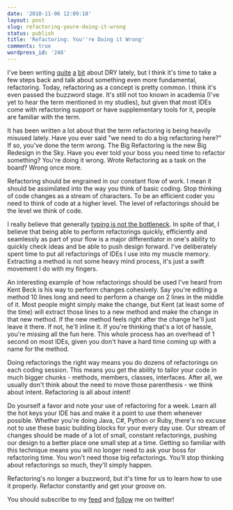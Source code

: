 ```yaml
---
date: '2010-11-06 12:09:18'
layout: post
slug: refactoring-youre-doing-it-wrong
status: publish
title: 'Refactoring: You''re Doing it Wrong'
comments: true
wordpress_id: '248'
---
```


I've been writing [quite](/2010/11/02/short-intro-to-dry/) [a](/2010/11/03/taking-dry-further/) [bit](/2010/11/04/dry-dont-get-trigger-happy/) about DRY lately, but I think it's time to take a few steps back and talk about something even more fundamental, refactoring. Today, refactoring as a concept is pretty common. I think it's even passed the buzzword stage. It's still not too known in academia (I've yet to hear the term mentioned in my studies), but given that most IDEs come with refactoring support or have supplementary tools for it, people are familiar with the term.

It has been written a lot about that the term refactoring is being heavily misused lately. Have you ever said "we need to do a big refactoring here?" If so, you've done the term wrong. The Big Refactoring is the new Big Redesign in the Sky. Have you ever told your boss you need time to refactor something? You're doing it wrong. Wrote Refactoring as a task on the board? Wrong once more.

Refactoring should be engrained in our constant flow of work. I mean it should be assimilated into the way you think of basic coding. Stop thinking of code changes as a stream of characters. To be an efficient coder you need to think of code at a higher level. The level of refactorings should be the level we think of code.

I really believe that generally [typing is not the bottleneck](http://www.sbastn.com/typing-is-not-the-bottleneck). In spite of that, I believe that being able to perform refactorings quickly, efficiently and seamlessly as part of your flow is a major differentiator in one's ability to quickly check ideas and be able to push design forward. I've deliberately spent time to put all refactorings of IDEs I use into my muscle memory. Extracting a method is not some heavy mind process, it's just a swift movement I do with my fingers.

An interesting example of how refactorings should be used I've heard from Kent Beck is his way to perform changes cohesively. Say you're editing a method 10 lines long and need to perform a change on 2 lines in the middle of it. Most people might simply make the change, but Kent (at least some of the time) will extract those lines to a new method and make the change in that new method. If the new method feels right after the change he'll just leave it there. If not, he'll inline it. If you're thinking that's a lot of hassle, you're missing all the fun here. This whole process has an overhead of 1 second on most IDEs, given you don't have a hard time coming up with a name for the method.

Doing refactorings the right way means you do dozens of refactorings on each coding session. This means you get the ability to tailor your code in much bigger chunks - methods, members, classes, interfaces. After all, we usually don't think about the need to move those parenthesis - we think about intent. Refactoring is all about intent!

Do yourself a favor and note your use of refactoring for a week. Learn all the hot keys your IDE has and make it a point to use them whenever possible. Whether you're doing Java, C#, Python or Ruby, there's no excuse not to use these basic building blocks for your every day use. Our stream of changes should be made of a lot of small, constant refactorings, pushing our design to a better place one small step at a time. Getting so familiar with this technique means you will no longer need to ask your boss for refactoring time. You won't need those big refactorings. You'll stop thinking about refactorings so much, they'll simply happen.

Refactoring's no longer a buzzword, but it's time for us to learn how to use it properly. Refactor constantly and get your groove on.

You should subscribe to my [feed](http://feeds.feedburner.com/TheCodeDump) and [follow](http://twitter.com/avivby) me on twitter!
